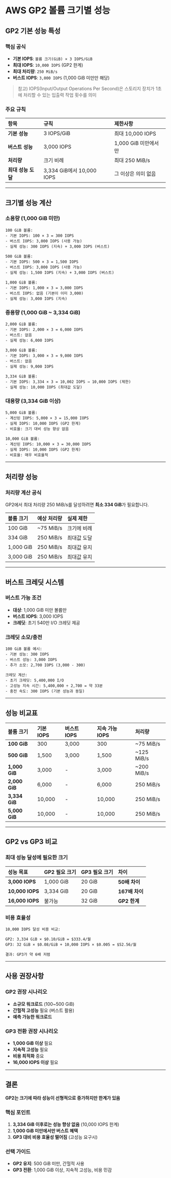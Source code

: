 # AWS GP2 볼륨 크기별 성능

## GP2 기본 성능 특성

### 핵심 공식
- **기본 IOPS**: `볼륨 크기(GiB) × 3 IOPS/GiB`
- **최대 IOPS**: `10,000 IOPS` (GP2 한계)
- **최대 처리량**: `250 MiB/s`
- **버스트 IOPS**: `3,000 IOPS` (1,000 GiB 미만만 해당)

> 참고)
> IOPS(Input/Output Operations Per Second)은 스토리지 장치가 1초에 처리할 수 있는 입출력 작업 횟수를 의미

### 주요 규칙
| 항목 | 규칙 | 제한사항 |
|:-----|:-----|:---------|
| **기본 성능** | 3 IOPS/GiB | 최대 10,000 IOPS |
| **버스트 성능** | 3,000 IOPS | 1,000 GiB 미만에서만 |
| **처리량** | 크기 비례 | 최대 250 MiB/s |
| **최대 성능 도달** | 3,334 GiB에서 10,000 IOPS | 그 이상은 의미 없음 |

---

## 크기별 성능 계산

### 소용량 (1,000 GiB 미만)
```
100 GiB 볼륨:
- 기본 IOPS: 100 × 3 = 300 IOPS
- 버스트 IOPS: 3,000 IOPS (사용 가능)
- 실제 성능: 300 IOPS (지속) + 3,000 IOPS (버스트)

500 GiB 볼륨:
- 기본 IOPS: 500 × 3 = 1,500 IOPS  
- 버스트 IOPS: 3,000 IOPS (사용 가능)
- 실제 성능: 1,500 IOPS (지속) + 3,000 IOPS (버스트)

1,000 GiB 볼륨:
- 기본 IOPS: 1,000 × 3 = 3,000 IOPS
- 버스트 IOPS: 없음 (기본이 이미 3,000)
- 실제 성능: 3,000 IOPS (지속)
```

### 중용량 (1,000 GiB ~ 3,334 GiB)
```
2,000 GiB 볼륨:
- 기본 IOPS: 2,000 × 3 = 6,000 IOPS
- 버스트: 없음
- 실제 성능: 6,000 IOPS

3,000 GiB 볼륨:
- 기본 IOPS: 3,000 × 3 = 9,000 IOPS
- 버스트: 없음  
- 실제 성능: 9,000 IOPS

3,334 GiB 볼륨:
- 기본 IOPS: 3,334 × 3 = 10,002 IOPS → 10,000 IOPS (제한)
- 실제 성능: 10,000 IOPS (최대값 도달)
```

### 대용량 (3,334 GiB 이상)
```
5,000 GiB 볼륨:
- 계산된 IOPS: 5,000 × 3 = 15,000 IOPS
- 실제 IOPS: 10,000 IOPS (GP2 한계)
- 비효율: 크기 대비 성능 향상 없음

10,000 GiB 볼륨:
- 계산된 IOPS: 10,000 × 3 = 30,000 IOPS  
- 실제 IOPS: 10,000 IOPS (GP2 한계)
- 비효율: 매우 비효율적
```

---

## 처리량 성능

### 처리량 계산 공식
GP2에서 최대 처리량 250 MiB/s를 달성하려면 **최소 334 GiB**가 필요합니다.

| 볼륨 크기 | 예상 처리량 | 실제 제한 |
|:----------|:------------|:----------|
| 100 GiB | ~75 MiB/s | 크기에 비례 |
| 334 GiB | 250 MiB/s | 최대값 도달 |
| 1,000 GiB | 250 MiB/s | 최대값 유지 |
| 3,000 GiB | 250 MiB/s | 최대값 유지 |

---

## 버스트 크레딧 시스템

### 버스트 가능 조건
- **대상**: 1,000 GiB 미만 볼륨만
- **버스트 IOPS**: 3,000 IOPS
- **크레딧**: 초기 540만 I/O 크레딧 제공

### 크레딧 소모/충전
```
100 GiB 볼륨 예시:
- 기본 성능: 300 IOPS
- 버스트 성능: 3,000 IOPS  
- 추가 소모: 2,700 IOPS (3,000 - 300)

크레딧 계산:
- 초기 크레딧: 5,400,000 I/O
- 고성능 지속 시간: 5,400,000 ÷ 2,700 = 약 33분
- 충전 속도: 300 IOPS (기본 성능과 동일)
```

---

## 성능 비교표

| 볼륨 크기 | 기본 IOPS | 버스트 IOPS | 지속 가능 IOPS | 처리량 | 
|:----------|:----------|:------------|:---------------|:-------|
| **100 GiB** | 300 | 3,000 | 300 | ~75 MiB/s |
| **500 GiB** | 1,500 | 3,000 | 1,500 | ~125 MiB/s |
| **1,000 GiB** | 3,000 | - | 3,000 | ~200 MiB/s |
| **2,000 GiB** | 6,000 | - | 6,000 | 250 MiB/s |
| **3,334 GiB** | 10,000 | - | 10,000 | 250 MiB/s |
| **5,000 GiB** | 10,000 | - | 10,000 | 250 MiB/s |

---

## GP2 vs GP3 비교

### 최대 성능 달성에 필요한 크기

| 성능 목표 | GP2 필요 크기 | GP3 필요 크기 | 차이 |
|:----------|:--------------|:--------------|:-----|
| **3,000 IOPS** | 1,000 GiB | 20 GiB | **50배 차이** |
| **10,000 IOPS** | 3,334 GiB | 20 GiB | **167배 차이** |
| **16,000 IOPS** | 불가능 | 32 GiB | **GP2 한계** |

### 비용 효율성
```
10,000 IOPS 달성 비용 비교:

GP2: 3,334 GiB × $0.10/GiB = $333.4/월
GP3: 32 GiB × $0.08/GiB + 10,000 IOPS × $0.005 = $52.56/월

결과: GP3가 약 6배 저렴
```

---

## 사용 권장사항

### GP2 권장 시나리오
- **소규모 워크로드** (100~500 GiB)
- **간헐적 고성능** 필요 (버스트 활용)
- **예측 가능한 워크로드**

### GP3 전환 권장 시나리오  
- **1,000 GiB 이상** 필요
- **지속적 고성능** 필요
- **비용 최적화** 중요
- **16,000 IOPS 이상** 필요

---

## 결론

**GP2는 크기에 따라 성능이 선형적으로 증가하지만 한계가 있음**

### 핵심 포인트
1. **3,334 GiB 이후로는 성능 향상 없음** (10,000 IOPS 한계)
2. **1,000 GiB 미만에서만 버스트 혜택** 
3. **GP3 대비 비용 효율성 떨어짐** (고성능 요구시)

### 선택 가이드
- **GP2 유지**: 500 GiB 미만, 간헐적 사용
- **GP3 전환**: 1,000 GiB 이상, 지속적 고성능, 비용 민감
